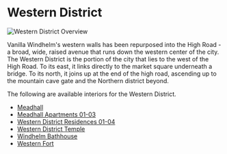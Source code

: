 # Western District

![](/windhelm/pics/westerndistrictoverview.png?raw=true "Western District Overview")

Vanilla Windhelm's western walls has been repurposed into the High Road - a broad, wide, raised avenue that runs down the western center of the city. The Western District is the portion of the city that lies to the west of the High Road. To its east, it links directly to the market square underneath a bridge. To its north, it joins up at the end of the high road, ascending up to the mountain cave gate and the Northern district beyond.

The following are available interiors for the Western District.

* [Meadhall](/windhelm/interiors/western/meadhall.md)
* [Meadhall Apartments 01-03](/windhelm/interiors/western/apartments.md)
* [Western District Residences 01-04](/windhelm/interiors/western/residences.md)
* [Western District Temple](/windhelm/interiors/western/temple.md)
* [Windhelm Bathhouse](/windhelm/interiors/western/bathhouse.md)
* [Western Fort](/windhelm/interiors/western/fort.md)